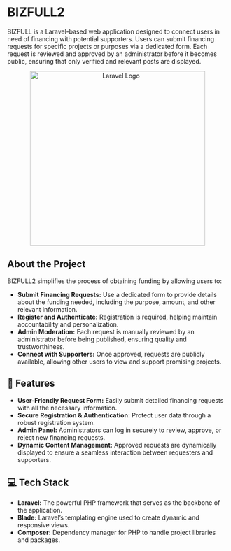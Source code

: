 # BIZFULL2

BIZFULL is a Laravel-based web application designed to connect users in need of financing with potential supporters. Users can submit financing requests for specific projects or purposes via a dedicated form. Each request is reviewed and approved by an administrator before it becomes public, ensuring that only verified and relevant posts are displayed.

<p align="center">
  <a href="https://laravel.com" target="_blank">
    <img src="https://raw.githubusercontent.com/laravel/art/master/logo-lockup/5%20SVG/2%20CMYK/1%20Full%20Color/laravel-logolockup-cmyk-red.svg" width="400" alt="Laravel Logo">
  </a>
</p>

## About the Project

BIZFULL2 simplifies the process of obtaining funding by allowing users to:
- **Submit Financing Requests:** Use a dedicated form to provide details about the funding needed, including the purpose, amount, and other relevant information.
- **Register and Authenticate:** Registration is required, helping maintain accountability and personalization.
- **Admin Moderation:** Each request is manually reviewed by an administrator before being published, ensuring quality and trustworthiness.
- **Connect with Supporters:** Once approved, requests are publicly available, allowing other users to view and support promising projects.

## 🌟 Features

- **User-Friendly Request Form:** Easily submit detailed financing requests with all the necessary information.
- **Secure Registration & Authentication:** Protect user data through a robust registration system.
- **Admin Panel:** Administrators can log in securely to review, approve, or reject new financing requests.
- **Dynamic Content Management:** Approved requests are dynamically displayed to ensure a seamless interaction between requesters and supporters.

## 💻 Tech Stack

- **Laravel:** The powerful PHP framework that serves as the backbone of the application.
- **Blade:** Laravel’s templating engine used to create dynamic and responsive views.
- **Composer:** Dependency manager for PHP to handle project libraries and packages.


